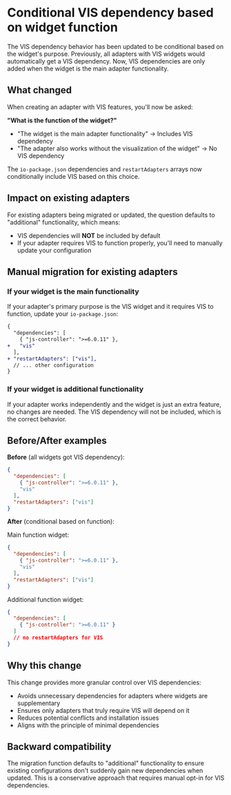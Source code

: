 # Conditional VIS dependency based on widget function

The VIS dependency behavior has been updated to be conditional based on the widget's purpose. Previously, all adapters with VIS widgets would automatically get a VIS dependency. Now, VIS dependencies are only added when the widget is the main adapter functionality.

## What changed

When creating an adapter with VIS features, you'll now be asked:

**"What is the function of the widget?"**
- "The widget is the main adapter functionality" → Includes VIS dependency
- "The adapter also works without the visualization of the widget" → No VIS dependency

The `io-package.json` dependencies and `restartAdapters` arrays now conditionally include VIS based on this choice.

## Impact on existing adapters

For existing adapters being migrated or updated, the question defaults to "additional" functionality, which means:
- VIS dependencies will **NOT** be included by default
- If your adapter requires VIS to function properly, you'll need to manually update your configuration

## Manual migration for existing adapters

### If your widget is the main functionality

If your adapter's primary purpose is the VIS widget and it requires VIS to function, update your `io-package.json`:

```diff
{
  "dependencies": [
    { "js-controller": ">=6.0.11" },
+   "vis"
  ],
+ "restartAdapters": ["vis"],
  // ... other configuration
}
```

### If your widget is additional functionality

If your adapter works independently and the widget is just an extra feature, no changes are needed. The VIS dependency will not be included, which is the correct behavior.

## Before/After examples

**Before** (all widgets got VIS dependency):
```json
{
  "dependencies": [
    { "js-controller": ">=6.0.11" },
    "vis"
  ],
  "restartAdapters": ["vis"]
}
```

**After** (conditional based on function):

Main function widget:
```json
{
  "dependencies": [
    { "js-controller": ">=6.0.11" },
    "vis"
  ],
  "restartAdapters": ["vis"]
}
```

Additional function widget:
```json
{
  "dependencies": [
    { "js-controller": ">=6.0.11" }
  ]
  // no restartAdapters for VIS
}
```

## Why this change

This change provides more granular control over VIS dependencies:
- Avoids unnecessary dependencies for adapters where widgets are supplementary
- Ensures only adapters that truly require VIS will depend on it
- Reduces potential conflicts and installation issues
- Aligns with the principle of minimal dependencies

## Backward compatibility

The migration function defaults to "additional" functionality to ensure existing configurations don't suddenly gain new dependencies when updated. This is a conservative approach that requires manual opt-in for VIS dependencies.